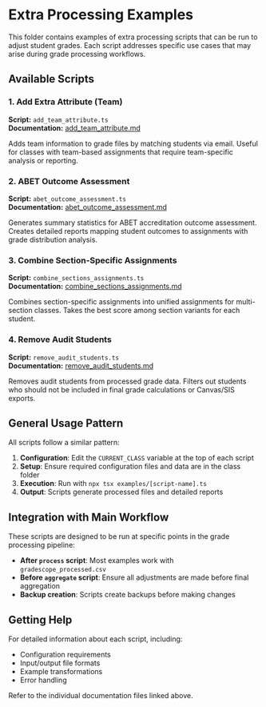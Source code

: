 # Extra Processing Examples

This folder contains examples of extra processing scripts that can be run to adjust student grades. Each script addresses specific use cases that may arise during grade processing workflows.

## Available Scripts

### 1. Add Extra Attribute (Team)

**Script:** `add_team_attribute.ts`  
**Documentation:** [add_team_attribute.md](./add_team_attribute.md)

Adds team information to grade files by matching students via email. Useful for classes with team-based assignments that require team-specific analysis or reporting.

### 2. ABET Outcome Assessment

**Script:** `abet_outcome_assessment.ts`  
**Documentation:** [abet_outcome_assessment.md](./abet_outcome_assessment.md)

Generates summary statistics for ABET accreditation outcome assessment. Creates detailed reports mapping student outcomes to assignments with grade distribution analysis.

### 3. Combine Section-Specific Assignments

**Script:** `combine_sections_assignments.ts`  
**Documentation:** [combine_sections_assignments.md](./combine_sections_assignments.md)

Combines section-specific assignments into unified assignments for multi-section classes. Takes the best score among section variants for each student.

### 4. Remove Audit Students

**Script:** `remove_audit_students.ts`  
**Documentation:** [remove_audit_students.md](./remove_audit_students.md)

Removes audit students from processed grade data. Filters out students who should not be included in final grade calculations or Canvas/SIS exports.

## General Usage Pattern

All scripts follow a similar pattern:

1. **Configuration**: Edit the `CURRENT_CLASS` variable at the top of each script
2. **Setup**: Ensure required configuration files and data are in the class folder
3. **Execution**: Run with `npx tsx examples/[script-name].ts`
4. **Output**: Scripts generate processed files and detailed reports

## Integration with Main Workflow

These scripts are designed to be run at specific points in the grade processing pipeline:

- **After `process` script**: Most examples work with `gradescope_processed.csv`
- **Before `aggregate` script**: Ensure all adjustments are made before final aggregation
- **Backup creation**: Scripts create backups before making changes

## Getting Help

For detailed information about each script, including:

- Configuration requirements
- Input/output file formats
- Example transformations
- Error handling

Refer to the individual documentation files linked above.

